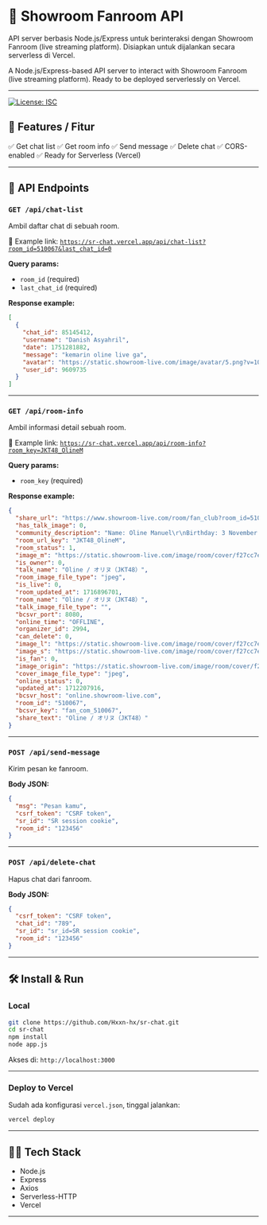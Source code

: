 # 📡 Showroom Fanroom API

API server berbasis Node.js/Express untuk berinteraksi dengan Showroom Fanroom (live streaming platform).
Disiapkan untuk dijalankan secara serverless di Vercel.

A Node.js/Express-based API server to interact with Showroom Fanroom (live streaming platform).
Ready to be deployed serverlessly on Vercel.

---

[![License: ISC](https://img.shields.io/badge/License-ISC-blue.svg)](LICENSE)

## 🚀 Features / Fitur

✅ Get chat list
✅ Get room info
✅ Send message
✅ Delete chat
✅ CORS-enabled
✅ Ready for Serverless (Vercel)

---

## 📂 API Endpoints

### `GET /api/chat-list`

Ambil daftar chat di sebuah room.

🔗 Example link: [`https://sr-chat.vercel.app/api/chat-list?room_id=510067&last_chat_id=0`](https://sr-chat.vercel.app/api/chat-list?room_id=510067&last_chat_id=0)

**Query params:**

* `room_id` (required)
* `last_chat_id` (required)

**Response example:**

```json
[
  {
    "chat_id": 85145412,
    "username": "Danish Asyahril",
    "date": 1751281882,
    "message": "kemarin oline live ga",
    "avatar": "https://static.showroom-live.com/image/avatar/5.png?v=108",
    "user_id": 9609735
  }
]
```

---

### `GET /api/room-info`

Ambil informasi detail sebuah room.

🔗 Example link: [`https://sr-chat.vercel.app/api/room-info?room_key=JKT48_OlineM`](https://sr-chat.vercel.app/api/room-info?room_key=JKT48_OlineM)

**Query params:**

* `room_key` (required)

**Response example:**

```json
{
  "share_url": "https://www.showroom-live.com/room/fan_club?room_id=510067",
  "has_talk_image": 0,
  "community_description": "Name: Oline Manuel\r\nBirthday: 3 November 2007\r\nBlood type: B\r\nZodiac signs: Scorpio\r\n\r\nTwitter: M_OlineJKT48\r\nInstagram: jkt48.oline",
  "room_url_key": "JKT48_OlineM",
  "room_status": 1,
  "image_m": "https://static.showroom-live.com/image/room/cover/f27cc7e31f0e6551324bddb0cfe6981764e160fcef0731e53af327c34f721386_m.jpeg?v=1716896701",
  "is_owner": 0,
  "talk_name": "Oline / オリヌ（JKT48）",
  "room_image_file_type": "jpeg",
  "is_live": 0,
  "room_updated_at": 1716896701,
  "room_name": "Oline / オリヌ（JKT48）",
  "talk_image_file_type": "",
  "bcsvr_port": 8080,
  "online_time": "OFFLINE",
  "organizer_id": 2994,
  "can_delete": 0,
  "image_l": "https://static.showroom-live.com/image/room/cover/f27cc7e31f0e6551324bddb0cfe6981764e160fcef0731e53af327c34f721386_l.jpeg?v=1716896701",
  "image_s": "https://static.showroom-live.com/image/room/cover/f27cc7e31f0e6551324bddb0cfe6981764e160fcef0731e53af327c34f721386_s.jpeg?v=1716896701",
  "is_fan": 0,
  "image_origin": "https://static.showroom-live.com/image/room/cover/f27cc7e31f0e6551324bddb0cfe6981764e160fcef0731e53af327c34f721386_origin.jpeg?v=1716896701",
  "cover_image_file_type": "jpeg",
  "online_status": 0,
  "updated_at": 1712207916,
  "bcsvr_host": "online.showroom-live.com",
  "room_id": "510067",
  "bcsvr_key": "fan_com_510067",
  "share_text": "Oline / オリヌ（JKT48）"
}
```

---

### `POST /api/send-message`

Kirim pesan ke fanroom.

**Body JSON:**

```json
{
  "msg": "Pesan kamu",
  "csrf_token": "CSRF token",
  "sr_id": "SR session cookie",
  "room_id": "123456"
}
```

---

### `POST /api/delete-chat`

Hapus chat dari fanroom.

**Body JSON:**

```json
{
  "csrf_token": "CSRF token",
  "chat_id": "789",
  "sr_id": "sr_id=SR session cookie",
  "room_id": "123456"
}
```

---

## 🛠️ Install & Run

### Local

```bash
git clone https://github.com/Hxxn-hx/sr-chat.git
cd sr-chat
npm install
node app.js
```

Akses di: `http://localhost:3000`

---

### Deploy to Vercel

Sudah ada konfigurasi `vercel.json`, tinggal jalankan:

```bash
vercel deploy
```

---

## 👨‍💻 Tech Stack

* Node.js
* Express
* Axios
* Serverless-HTTP
* Vercel

---
